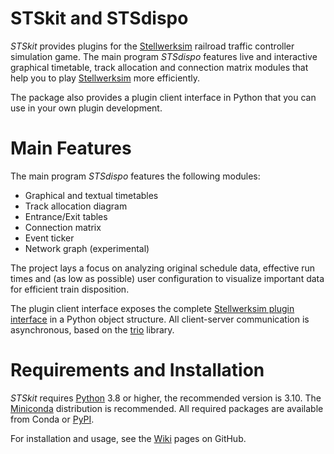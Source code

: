 # STSkit and STSdispo

_STSkit_ provides plugins for the [Stellwerksim](https://www.stellwerksim.de) railroad traffic controller simulation game.
The main program _STSdispo_ features live and interactive graphical timetable, track allocation and connection matrix modules
that help you to play [Stellwerksim](https://www.stellwerksim.de) more efficiently.

The package also provides a plugin client interface in Python that you can use in your own plugin development.

# Main Features

The main program _STSdispo_ features the following modules:

- Graphical and textual timetables
- Track allocation diagram
- Entrance/Exit tables
- Connection matrix
- Event ticker
- Network graph (experimental)

The project lays a focus on analyzing original schedule data, effective run times and (as low as possible) user configuration to visualize important data for efficient train disposition.

The plugin client interface exposes the complete [Stellwerksim plugin interface](https://doku.stellwerksim.de/doku.php?id=stellwerksim:plugins:spezifikation) in a Python object structure. All client-server communication is asynchronous, based on the [trio](https://trio.readthedocs.io/en/stable/index.html) library.

# Requirements and Installation

_STSkit_ requires [Python](https://www.python.org/) 3.8 or higher, the recommended version is 3.10. 
The [Miniconda](https://docs.conda.io/en/latest/miniconda.html) distribution is recommended. 
All required packages are available from Conda or [PyPI](https://pypi.org/).

For installation and usage, see the [Wiki](https://github.com/topological-state/stskit/wiki) pages on GitHub.
